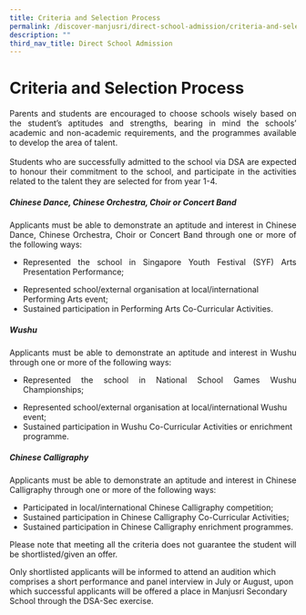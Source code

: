 ```yaml
---
title: Criteria and Selection Process
permalink: /discover-manjusri/direct-school-admission/criteria-and-selection-process/
description: ""
third_nav_title: Direct School Admission
---
```

# **Criteria and Selection Process**

<p style="text-align: justify;"> Parents and students are encouraged to choose schools wisely based on the student’s aptitudes and strengths, bearing in mind the schools’ academic and non-academic requirements, and the programmes available to develop the area of talent.<br><br>Students who are successfully admitted to the school via DSA are expected to honour their commitment to the school, and participate in the activities related to the talent they are selected for from year 1-4.</p>

##### **Chinese Dance, Chinese Orchestra, Choir or Concert Band**  

<p style="text-align: justify;">Applicants must be able to demonstrate an aptitude and interest in Chinese Dance, Chinese Orchestra, Choir or Concert Band through one or more of the following ways:  </p>

* <p style="text-align: justify;"> Represented the school in Singapore Youth Festival (SYF) Arts Presentation Performance;
* Represented school/external organisation at local/international Performing Arts event;
* Sustained participation in Performing Arts Co-Curricular Activities. </p>
  
##### **Wushu**  

<p style="text-align: justify;">Applicants must be able to demonstrate an aptitude and interest in Wushu through one or more of the following ways:
 </p>

* <p style="text-align: justify;"> Represented the school in National School Games Wushu Championships;
* Represented school/external organisation at local/international Wushu event;
* Sustained participation in Wushu Co-Curricular Activities or enrichment programme.</p>

##### **Chinese Calligraphy**  

<p style="text-align: justify;">Applicants must be able to demonstrate an aptitude and interest in Chinese Calligraphy through one or more of the following ways:</p>

* Participated in local/international Chinese Calligraphy competition;
* Sustained participation in Chinese Calligraphy Co-Curricular Activities;
* Sustained participation in Chinese Calligraphy enrichment programmes.

<p style="text-align: justify;">Please note that meeting all the criteria does not guarantee the student will be shortlisted/given an offer.

Only shortlisted applicants will be informed to attend an audition which comprises a short performance and panel interview in July or August, upon which successful applicants will be offered a place in Manjusri Secondary School through the DSA-Sec exercise.</p>



<p style="text-align: justify;"></p>